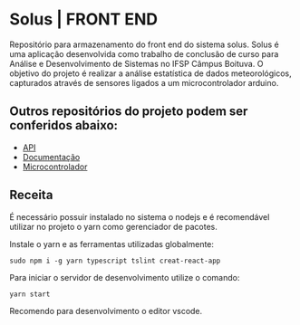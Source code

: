 # Solus | FRONT END

Repositório para armazenamento do front end do sistema solus. Solus é uma aplicação desenvolvida como trabalho de conclusão de curso para Análise e Desenvolvimento de Sistemas no IFSP Câmpus Boituva. O objetivo do projeto é realizar a análise estatística de dados meteorológicos, capturados através de sensores ligados a um microcontrolador arduino.

## Outros repositórios do projeto podem ser conferidos abaixo:

- [API](https://github.com/silvaangelo/solus-api)
- [Documentação](https://github.com/silvaangelo/solus-doc)
- [Microcontrolador](https://github.com/silvaangelo/solus-arduino)

## Receita

É necessário possuir instalado no sistema o nodejs e é recomendável utilizar no projeto o yarn como gerenciador de pacotes.

Instale o yarn e as ferramentas utilizadas globalmente:

```
sudo npm i -g yarn typescript tslint creat-react-app
```

Para iniciar o servidor de desenvolvimento utilize o comando:


```
yarn start
```

Recomendo para desenvolvimento o editor vscode.
